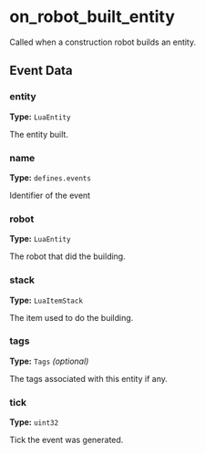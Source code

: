 # on_robot_built_entity

Called when a construction robot builds an entity.

## Event Data

### entity

**Type:** `LuaEntity`

The entity built.

### name

**Type:** `defines.events`

Identifier of the event

### robot

**Type:** `LuaEntity`

The robot that did the building.

### stack

**Type:** `LuaItemStack`

The item used to do the building.

### tags

**Type:** `Tags` *(optional)*

The tags associated with this entity if any.

### tick

**Type:** `uint32`

Tick the event was generated.

